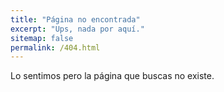 ```yaml
---
title: "Página no encontrada"
excerpt: "Ups, nada por aquí."
sitemap: false
permalink: /404.html
---
```


Lo sentimos pero la página que buscas no existe.
